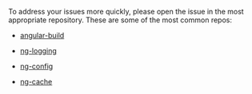 To address your issues more quickly, please open the issue in the most appropriate repository. These are some of the most common repos:
- [angular-build](https://github.com/BizAppFramework/angular-build)

- [ng-logging](https://github.com/BizAppFramework/ng-logging)

- [ng-config](https://github.com/BizAppFramework/ng-config)

- [ng-cache](https://github.com/BizAppFramework/ng-cache)
